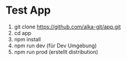 # Test App

1. git clone https://github.com/alka-git/app.git
2. cd app
3. npm install
4. npm run dev (für Dev Umgebung)
5. npm run prod (erstellt distribution)
